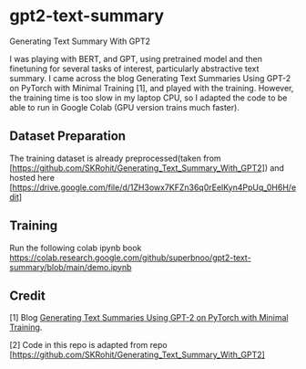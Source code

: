 # gpt2-text-summary
Generating Text Summary With GPT2

I was playing with BERT, and GPT, using pretrained model and then finetuning for several tasks of interest, particularly abstractive text summary.
I came across the blog Generating Text Summaries Using GPT-2 on PyTorch with Minimal Training [1], and played with the training. However, the training time is too slow in my laptop CPU, so I adapted the code to be able to run in Google Colab (GPU version trains much faster).

## Dataset Preparation
The training dataset is already preprocessed(taken from [https://github.com/SKRohit/Generating_Text_Summary_With_GPT2]) and hosted here [https://drive.google.com/file/d/1ZH3owx7KFZn36q0rEelKyn4PpUq_0H6H/edit]

    
## Training
Run the following colab ipynb book
https://colab.research.google.com/github/superbnoo/gpt2-text-summary/blob/main/demo.ipynb

## Credit

[1] Blog [Generating Text Summaries Using GPT-2 on PyTorch with Minimal Training](https://blog.paperspace.com/generating-text-summaries-gpt-2/).

[2] Code in this repo is adapted from repo [https://github.com/SKRohit/Generating_Text_Summary_With_GPT2]
